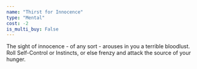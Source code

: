 ```yaml
---
name: "Thirst for Innocence"
type: "Mental"
cost: -2
is_multi_buy: False
---
```


The sight of innocence - of any sort - arouses in you a terrible bloodlust. Roll Self-Control or Instincts, or else frenzy and attack the source of your hunger.